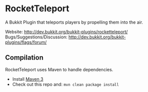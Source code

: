 RocketTeleport
==============

A Bukkit Plugin that teleports players by propelling them into the air.

Website: <http://dev.bukkit.org/bukkit-plugins/rocketteleport/>  
Bugs/Suggestions/Discussion: <http://dev.bukkit.org/bukkit-plugins/flags/forum/>  

Compilation
-----------

RocketTeleport uses Maven to handle dependencies.
* Install [Maven 3](http://maven.apache.org/download.html)
* Check out this repo and: `mvn clean package install`
